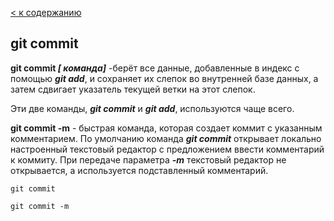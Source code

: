 [<  к содержанию](./readme.md)

## git commit

**git commit *[ команда]*** -берёт все данные, добавленные в индекс с помощью ***git add***, и сохраняет их слепок во внутренней базе данных, а затем сдвигает указатель текущей ветки на этот слепок.

Эти две команды, ***git commit*** и ***git add***, используются чаще всего.

**git commit -m** - быстрая команда, которая создает коммит с указанным комментарием. По умолчанию команда ***git commit*** открывает локально настроенный текстовый редактор с предложением ввести комментарий к коммиту. При передаче параметра ***-m*** текстовый редактор не открывается, а используется подставленный комментарий.


```bash=
git commit
```
 
 ```bash=
 git commit -m
 ```